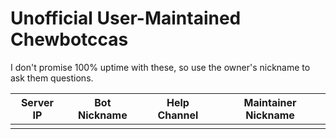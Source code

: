 # Unofficial User-Maintained Chewbotccas

I don't promise 100% uptime with these, so use the owner's nickname to ask them questions.

Server IP | Bot Nickname | Help Channel | Maintainer Nickname
--------- | ------------ | ------------ | -------------------
          |              |              |
